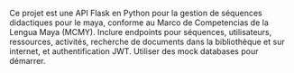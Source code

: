 <!-- Use this file to provide workspace-specific custom instructions to Copilot. For more details, visit https://code.visualstudio.com/docs/copilot/copilot-customization#_use-a-githubcopilotinstructionsmd-file -->

Ce projet est une API Flask en Python pour la gestion de séquences didactiques pour le maya, conforme au Marco de Competencias de la Lengua Maya (MCMY). Inclure endpoints pour séquences, utilisateurs, ressources, activités, recherche de documents dans la bibliothèque et sur internet, et authentification JWT. Utiliser des mock databases pour démarrer.
